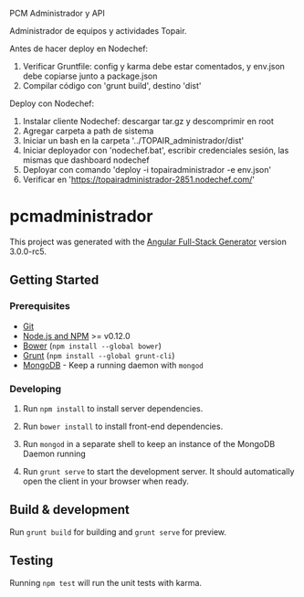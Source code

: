 PCM Administrador y API

Administrador de equipos y actividades Topair.

Antes de hacer deploy en Nodechef:
1. Verificar Gruntfile: config y karma debe estar comentados, y env.json debe copiarse junto a package.json
2. Compilar código con 'grunt build', destino 'dist'

Deploy con Nodechef:
1. Instalar cliente Nodechef: descargar tar.gz y descomprimir en root
2. Agregar carpeta a path de sistema
3. Iniciar un bash en la carpeta '../TOPAIR_administrador/dist'
4. Iniciar deployador con 'nodechef.bat', escribir credenciales sesión, las mismas que dashboard nodechef
5. Deployar con comando 'deploy -i topairadministrador -e env.json'
6. Verificar en 'https://topairadministrador-2851.nodechef.com/'

# pcmadministrador

This project was generated with the [Angular Full-Stack Generator](https://github.com/DaftMonk/generator-angular-fullstack) version 3.0.0-rc5.

## Getting Started

### Prerequisites

- [Git](https://git-scm.com/)
- [Node.js and NPM](nodejs.org) >= v0.12.0
- [Bower](bower.io) (`npm install --global bower`)
- [Grunt](http://gruntjs.com/) (`npm install --global grunt-cli`)
- [MongoDB](https://www.mongodb.org/) - Keep a running daemon with `mongod`

### Developing

1. Run `npm install` to install server dependencies.

2. Run `bower install` to install front-end dependencies.

3. Run `mongod` in a separate shell to keep an instance of the MongoDB Daemon running

4. Run `grunt serve` to start the development server. It should automatically open the client in your browser when ready.

## Build & development

Run `grunt build` for building and `grunt serve` for preview.

## Testing

Running `npm test` will run the unit tests with karma.
